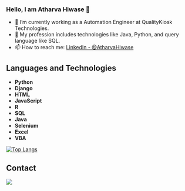 ### Hello, I am Atharva Hiwase 👋

- 🌱 I’m currently working as a Automation Engineer at QualityKiosk Technologies.
- 🤔 My profession includes technologies like Java, Python, and query language like SQL. 
- 📫 How to reach me: [LinkedIn - @AtharvaHiwase](https://www.linkedin.com/in/atharva-hiwase-92810014b/)

## Languages and Technologies
* **Python**                                                                              
* **Django** 
* **HTML**
* **JavaScript**
* **R**
* **SQL**
* **Java**
* **Selenium**
* **Excel**
* **VBA**

[![Top Langs](https://github-readme-stats.vercel.app/api/top-langs/?username=atharva07)](https://github.com/indieD3v/github-readme-stats)

## Contact
<a href="https://www.linkedin.com/in/atharva-hiwase-92810014b/"><img src="https://img.icons8.com/fluent/48/000000/linkedin.png"/></a>
